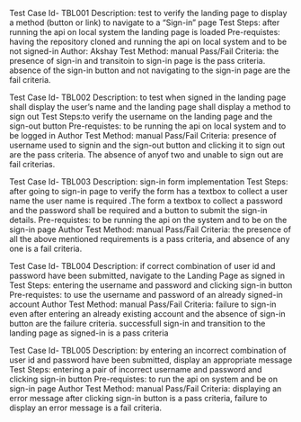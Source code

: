 Test Case Id- TBL001
Description: test to verify the landing page to display a method (button or link) to navigate to a “Sign-in” page
Test Steps: after running the api on local system the landing page is loaded 
Pre-requistes: having the repository cloned and running the api on local system and to be not signed-in
Author: Akshay
Test Method: manual
Pass/Fail Criteria: the presence of sign-in and transitoin to sign-in page is the pass criteria. absence of the sign-in button  and not navigating to the sign-in page are the fail criteria.

Test Case Id- TBL002
Description: to test when signed in the landing page shall display the user’s name and the landing page shall display a method to sign out
Test Steps:to verify the username on the landing page and the sign-out button
Pre-requistes: to be running the api on local system and to be logged in
Author
Test Method: manual
Pass/Fail Criteria: presence of username used to signin and the sign-out button and clicking it to sign out are the pass criteria. The absence of anyof two and unable to sign out are fail criterias.

Test Case Id- TBL003
Description: sign-in form implementation
Test Steps: after going to sign-in page to verify the form has a textbox to collect a user name the user name is required .The form a textbox to collect a password and the password shall be required
and a button to submit the sign-in details.
Pre-requistes: to be running the api on the system and to be on the sign-in page
Author
Test Method: manual 
Pass/Fail Criteria: the presence of all the above mentioned requirements is a pass criteria, and absence of any one is a fail criteria.

Test Case Id- TBL004
Description: if correct combination of user id and password have been submitted, navigate to the Landing Page as signed in
Test Steps: entering the username and password and clicking sign-in button 
Pre-requistes: to use the username and password of an already signed-in account
Author
Test Method: manual
Pass/Fail Criteria: failure to sign-in even after entering an already existing account and the absence of sign-in button are the failure criteria. successfull sign-in and transition to the landing page as signed-in is a pass criteria

Test Case Id- TBL005
Description: by entering an incorrect combination of user id and password have been submitted, display an appropriate message
Test Steps: entering a pair of incorrect username and password and clicking sign-in button 
Pre-requistes: to run the api on system and be on sign-in page
Author
Test Method: manual
Pass/Fail Criteria: displaying an error message after clicking sign-in button is a pass criteria, failure to display an error message is a fail criteria.



